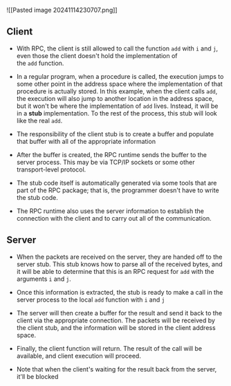 ![[Pasted image 20241114230707.png]]
## Client
- With RPC, the client is still allowed to call the function `add` with `i` and `j`, even those the client doesn't hold the implementation of the `add` function.
- In a regular program, when a procedure is called, the execution jumps to some other point in the address space where the implementation of that procedure is actually stored. In this example, when the client calls `add`, the execution will also jump to another location in the address space, but it won't be where the implementation of `add` lives. Instead, it will be in a **stub** implementation. To the rest of the process, this stub will look like the real `add`.
- The responsibility of the client stub is to create a buffer and populate that buffer with all of the appropriate information 
- After the buffer is created, the RPC runtime sends the buffer to the server process. This may be via TCP/IP sockets or some other transport-level protocol.
- The stub code itself is automatically generated via some tools that are part of the RPC package; that is, the programmer doesn't have to write the stub code.

- The RPC runtime also uses the server information to establish the connection with the client and to carry out all of the communication.


## Server 

- When the packets are received on the server, they are handed off to the server stub. This stub knows how to parse all of the received bytes, and it will be able to determine that this is an RPC request for `add` with the arguments `i` and `j`.
- Once this information is extracted, the stub is ready to make a call in the server process to the local `add` function with `i` and `j`
- The server will then create a buffer for the result and send it back to the client via the appropriate connection. The packets will be received by the client stub, and the information will be stored in the client address space.

- Finally, the client function will return. The result of the call will be available, and client execution will proceed.

- Note that when the client's waiting for the result back from the server, it'll be blocked 